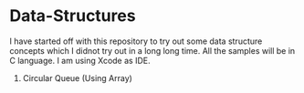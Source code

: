 Data-Structures
===============

I have started off with this repository to try out some data structure concepts which I didnot try out in a long long time. 
All the samples will be in C language. I am using Xcode as IDE.

1. Circular Queue (Using Array)
